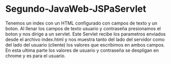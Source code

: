 # Segundo-JavaWeb-JSPaServlet

Tenemos un index con un HTML configurado con campos de texto y un boton.
Al llenar los campos de texto usuario y contraseña presionamos el boton y nos dirige a un servlet.
Este Servlet recibe los parametros enviados desde el archivo index.html y nos muestra tanto del lado del servidor como del lado del usuario (cliente) los valores que escribimos en ambos campos.
En esta ultima parte los valores de usuario y contraseña se despligan en chrome y es para el usuario.

